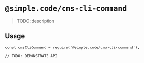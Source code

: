 # `@simple.code/cms-cli-command`

> TODO: description

## Usage

```
const cmsCliCommand = require('@simple.code/cms-cli-command');

// TODO: DEMONSTRATE API
```

